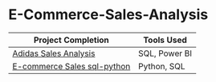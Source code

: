 # E-Commerce-Sales-Analysis


Project Completion    | Tools Used
---------------  | ----------------- 
[Adidas Sales Analysis](https://github.com/Aayush-Basnet/ECommerce-Sales-Analysis/tree/main/Adidas%20Sales%20Analysis)    | SQL, Power BI
[E-commerce Sales sql-python](https://github.com/Aayush-Basnet/ECommerce-Sales-Analysis/tree/main/E-commerce-sql-python)   | Python, SQL

